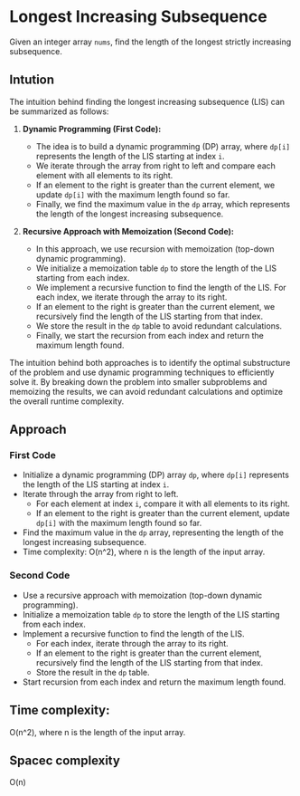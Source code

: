 # Longest Increasing Subsequence

Given an integer array `nums`, find the length of the longest strictly increasing subsequence.

## Intution
The intuition behind finding the longest increasing subsequence (LIS) can be summarized as follows:

1. **Dynamic Programming (First Code):**
   - The idea is to build a dynamic programming (DP) array, where `dp[i]` represents the length of the LIS starting at index `i`.
   - We iterate through the array from right to left and compare each element with all elements to its right.
   - If an element to the right is greater than the current element, we update `dp[i]` with the maximum length found so far.
   - Finally, we find the maximum value in the `dp` array, which represents the length of the longest increasing subsequence.

2. **Recursive Approach with Memoization (Second Code):**
   - In this approach, we use recursion with memoization (top-down dynamic programming).
   - We initialize a memoization table `dp` to store the length of the LIS starting from each index.
   - We implement a recursive function to find the length of the LIS. For each index, we iterate through the array to its right.
   - If an element to the right is greater than the current element, we recursively find the length of the LIS starting from that index.
   - We store the result in the `dp` table to avoid redundant calculations.
   - Finally, we start the recursion from each index and return the maximum length found.

The intuition behind both approaches is to identify the optimal substructure of the problem and use dynamic programming techniques to efficiently solve it. By breaking down the problem into smaller subproblems and memoizing the results, we can avoid redundant calculations and optimize the overall runtime complexity.

## Approach
### First Code
- Initialize a dynamic programming (DP) array `dp`, where `dp[i]` represents the length of the LIS starting at index `i`.
- Iterate through the array from right to left.
  - For each element at index `i`, compare it with all elements to its right.
  - If an element to the right is greater than the current element, update `dp[i]` with the maximum length found so far.
- Find the maximum value in the `dp` array, representing the length of the longest increasing subsequence.
- Time complexity: O(n^2), where n is the length of the input array.

### Second Code
- Use a recursive approach with memoization (top-down dynamic programming).
- Initialize a memoization table `dp` to store the length of the LIS starting from each index.
- Implement a recursive function to find the length of the LIS.
  - For each index, iterate through the array to its right.
  - If an element to the right is greater than the current element, recursively find the length of the LIS starting from that index.
  - Store the result in the `dp` table.
- Start recursion from each index and return the maximum length found.
 
## Time complexity: 
O(n^2), where n is the length of the input array.

## Spacec complexity
O(n)
